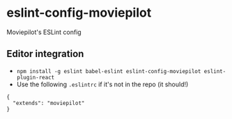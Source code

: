 # eslint-config-moviepilot
Moviepilot's ESLint config

## Editor integration

- `npm install -g eslint babel-eslint eslint-config-moviepilot eslint-plugin-react`
- Use the following `.eslintrc` if it's not in the repo (it should!)

```
{
  "extends": "moviepilot"
}
```
